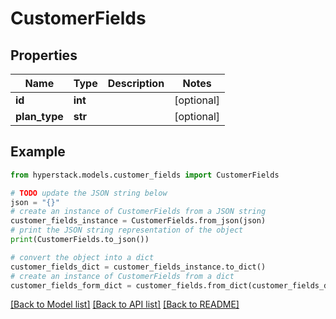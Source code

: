 # CustomerFields


## Properties

Name | Type | Description | Notes
------------ | ------------- | ------------- | -------------
**id** | **int** |  | [optional] 
**plan_type** | **str** |  | [optional] 

## Example

```python
from hyperstack.models.customer_fields import CustomerFields

# TODO update the JSON string below
json = "{}"
# create an instance of CustomerFields from a JSON string
customer_fields_instance = CustomerFields.from_json(json)
# print the JSON string representation of the object
print(CustomerFields.to_json())

# convert the object into a dict
customer_fields_dict = customer_fields_instance.to_dict()
# create an instance of CustomerFields from a dict
customer_fields_form_dict = customer_fields.from_dict(customer_fields_dict)
```
[[Back to Model list]](../README.md#documentation-for-models) [[Back to API list]](../README.md#documentation-for-api-endpoints) [[Back to README]](../README.md)


